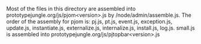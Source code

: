
Most of the files in this directory are assembled into prototypejungle.org/js/pjom&lt;version&gt;.js by /node/admin/assemble.js.
The order of the assembly for pjom is: pj.js, pt.js, event.js, exception.js, update.js, instantiate.js, externalize.js, internalize.js, install.js, log.js.
small.js is assembled into prototypejungle.org/js/pjtopbar&lt;version&gt;.js
